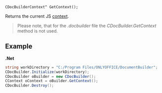 `CDocBuilderContext^ GetContext();`

Returns the current JS [context](../../CDocBuilderContext/index.md).

> Please note, that for the *.docbuilder* file the *CDocBuilder.GetContext* method is not used.

## Example

**.Net**

``` cs
string workDirectory = "C:/Program Files/ONLYOFFICE/DocumentBuilder";
CDocBuilder.Initialize(workDirectory);
CDocBuilder oBuilder = new CDocBuilder();
CContext oContext = oBuilder.GetContext();
CDocBuilder.Destroy();
```
